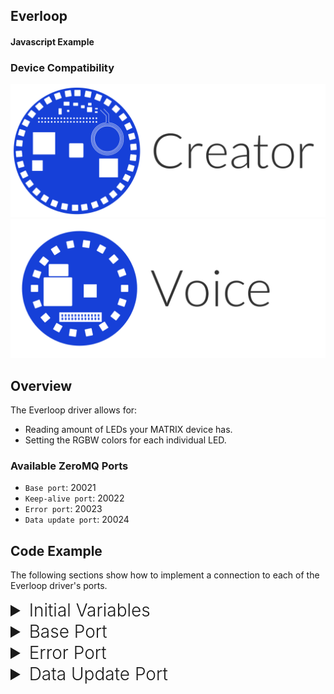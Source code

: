<h2 style="padding-top:0">Everloop</h2>
<h4 style="padding-top:0">Javascript Example</h4>


### Device Compatibility
<img class="creator-compatibility-icon" src="/img/creator-icon.svg">
<img class="voice-compatibility-icon" src="/img/voice-icon.svg">

## Overview

The Everloop driver allows for:

* Reading amount of LEDs your MATRIX device has.
* Setting the RGBW colors for each individual LED.

<h3 style="padding-top:0">Available ZeroMQ Ports</h3>

* `Base port`: 20021
* `Keep-alive port`: 20022
* `Error port`: 20023
* `Data update port`: 20024

## Code Example
The following sections show how to implement a connection to each of the Everloop driver's ports.

<!-- Initial Variables -->
<details>
<summary style="font-size: 1.75rem; font-weight: 300;">Initial Variables</summary>
Before we go into connecting to each port, the variables defined below are needed in order to access the ZeroMQ and MATRIX Protocol Buffer libraries for Javascript. We also define a few helpful variables for easy references.
```language-javascript
var zmq = require('zeromq');// Asynchronous Messaging Framework
var matrix_io = require('matrix-protos').matrix_io;// Protocol Buffers for MATRIX function
var matrix_ip = '127.0.0.1';// Local IP
var matrix_everloop_base_port = 20021;// Port for Everloop driver
var matrix_device_leds = 0;// Holds amount of LEDs on MATRIX device
```
</details>

<!-- Base PORT -->
<details>
<summary style="font-size: 1.75rem; font-weight: 300;">Base Port</summary>
Here is where the main logic for our Everloop example goes. Once we connect to the **Base Port**, the program will start an endless loop to create and send LED configurations with randomly generated RGBW values. However, before sending the LED configuration to you MATRIX device, it will wait until the amount of `matrix_device_leds` is defined.
```language-javascript
// Create a Pusher socket
var configSocket = zmq.socket('push');
// Connect Pusher to Base Port
configSocket.connect('tcp://' + matrix_ip + ':' + matrix_everloop_base_port);

// Create an empty Everloop image
var image = matrix_io.malos.v1.io.EverloopImage.create();

// Loop every 50 milliseconds
setInterval(function(){
    // For each device LED
    for (var i = 0; i < matrix_device_leds; ++i) {
        // Set individual LED value
        image.led[i] = {
            red: Math.floor(Math.random() * 200)+1,
            green: Math.floor(Math.random() * 255)+1,
            blue: Math.floor(Math.random() * 50)+1,
            white: 0
        };
    }

    // Store the Everloop image in MATRIX configuration
    var config = matrix_io.malos.v1.driver.DriverConfig.create({
        'image': image
	});
	
    // Send MATRIX configuration to MATRIX device
    if(matrix_device_leds > 0)
        configSocket.send(matrix_io.malos.v1.driver.DriverConfig.encode(config).finish());
},50);
```
</details>

<!-- Keep-alive PORT -->
<details>
<summary style="font-size: 1.75rem; font-weight: 300;">Keep-alive Port</summary>
The next step is to connect and send a message to the **Keep-alive Port**. That message, an empty string, will grant us a response from the **Data Update Port** with the value we need for `matrix_device_leds`.
```language-javascript
// Create a Pusher socket
var pingSocket = zmq.socket('push')
// Connect Pusher to Keep-alive port
pingSocket.connect('tcp://' + matrix_ip + ':' + (matrix_everloop_base_port + 1));
// Send a single ping
pingSocket.send('');
```
</details>

<!-- Error PORT -->
<details>
<summary style="font-size: 1.75rem; font-weight: 300;">Error Port</summary>
Connecting to the **Error Port** is optional, but highly recommended if you want to log any errors that occur with MATRIX CORE.
```language-javascript
// Create a Subscriber socket
var errorSocket = zmq.socket('sub');
// Connect Subscriber to Error port
errorSocket.connect('tcp://' + matrix_ip + ':' + (matrix_everloop_base_port + 2));
// Connect Subscriber to Error port
errorSocket.subscribe('');
// On Message
errorSocket.on('message', (error_message) => {
	console.log('Error received: ' + error_message.toString('utf8'));// Log error
});
```
</details>

<!-- Data Update PORT -->
<details>
<summary style="font-size: 1.75rem; font-weight: 300;">Data Update Port</summary>
A connection to the **Data Update Port** will allow us to receive the LED count we want for the `matrix_device_leds` variable. Once that variable is set, the MATRIX device will begin reading the Everloop images being sent to the base port.

```language-javascript
// Create a Subscriber socket
var updateSocket = zmq.socket('sub');
// Connect Subscriber to Data Update port
updateSocket.connect('tcp://' + matrix_ip + ':' + (matrix_everloop_base_port + 3));
// Subscribe to messages
updateSocket.subscribe('');
// On Message
updateSocket.on('message', (buffer) => {
	var data = matrix_io.malos.v1.io.EverloopImage.decode(buffer);// Extract message
	matrix_device_leds = data.everloopLength;// Save MATRIX device LED count
});
```
<h2>Data Output</h2>
The javascript object below is an example output you'll receive from the **Data Update Port**.
```language-javascript
{
  led: [],
  everloopLength: 35
}
```
</details>